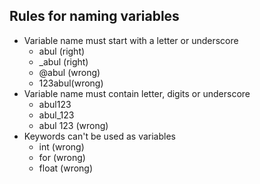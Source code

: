 ## Rules for naming variables

- Variable name must start with a letter or underscore
  - abul (right)
  - \_abul (right)
  - @abul (wrong)
  - 123abul(wrong)
- Variable name must contain letter, digits or underscore
  - abul123
  - abul_123
  - abul 123 (wrong)
- Keywords can't be used as variables
  - int (wrong)
  - for (wrong)
  - float (wrong)
